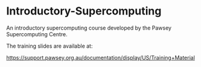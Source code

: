 Introductory-Supercomputing
==================

An introductory supercomputing course developed by the Pawsey Supercomputing Centre.

The training slides are available at:

  <https://support.pawsey.org.au/documentation/display/US/Training+Material>




